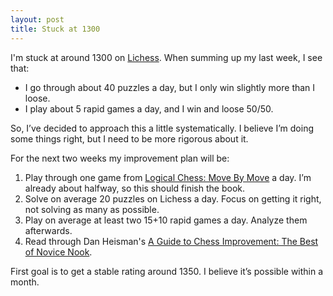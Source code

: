 ```yaml
---
layout: post
title: Stuck at 1300
---
```


I'm stuck at around 1300 on [Lichess](https://lichess.org/). When summing up my last week, I see that:

- I go through about 40 puzzles a day, but I only win slightly more than I loose.
- I play about 5 rapid games a day, and I win and loose 50/50.

So, I’ve decided to approach this a little systematically. I believe I’m doing some things right, but I need to be more rigorous about it. 

For the next two weeks my improvement plan will be:

1. Play through one game from [Logical Chess: Move By Move](https://www.amazon.com/dp/B08NQ1X176) a day. I’m already about halfway, so this should finish the book.
2. Solve on average 20 puzzles on Lichess a day. Focus on getting it right, not solving as many as possible. 
3. Play on average at least two 15+10 rapid games a day. Analyze them afterwards. 
4. Read through Dan Heisman's [A Guide to Chess Improvement: The Best of Novice Nook](https://www.amazon.com/dp/B004Z99LUM/).

First goal is to get a stable rating around 1350. I believe it’s possible within a month.